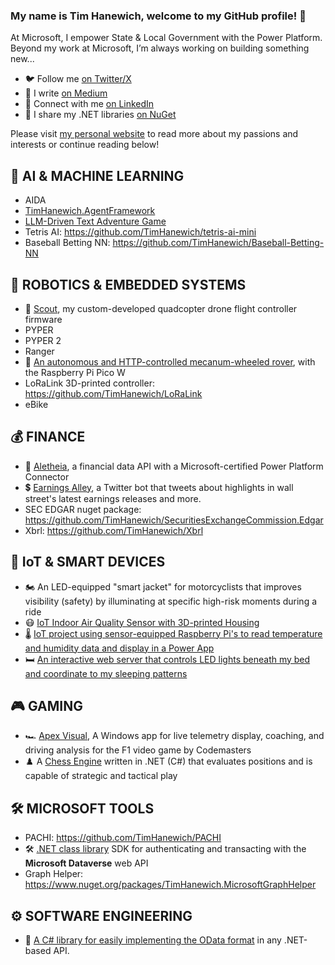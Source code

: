 ### My name is Tim Hanewich, welcome to my GitHub profile! 👋
At Microsoft, I empower State & Local Government with the Power Platform. Beyond my work at Microsoft, I’m always working on building something new...

- 🐦 Follow me [on Twitter/X](https://twitter.com/TimHanewich)
- 🔖 I write [on Medium](https://timhanewich.medium.com/)
- 💼 Connect with me [on LinkedIn](http://linkedin.com/in/TimHanewich)
- 🔧 I share my .NET libraries [on NuGet](https://www.nuget.org/profiles/TimHanewich)

Please visit [my personal website](https://timhanewich.github.io/) to read more about my passions and interests or continue reading below!

## 🧠 AI & MACHINE LEARNING
- AIDA
- [TimHanewich.AgentFramework](https://github.com/TimHanewich/TimHanewich.AgentFramework)
- [LLM-Driven Text Adventure Game](https://github.com/TimHanewich/LLM-TAG)
- Tetris AI: https://github.com/TimHanewich/tetris-ai-mini
- Baseball Betting NN: https://github.com/TimHanewich/Baseball-Betting-NN

## 🚀 ROBOTICS & EMBEDDED SYSTEMS
- 🚁 [Scout](https://medium.com/@timhanewich/my-greatest-engineering-accomplishment-the-scout-flight-controller-d8937fb45b24), my custom-developed quadcopter drone flight controller firmware
- PYPER
- PYPER 2
- Ranger
- 🤖 [An autonomous and HTTP-controlled mecanum-wheeled rover](https://youtu.be/aail1p8Snfg), with the Raspberry Pi Pico W
- LoRaLink 3D-printed controller: https://github.com/TimHanewich/LoRaLink
- eBike

## 💰 FINANCE
- 🔗 [Aletheia](https://aletheiaapi.com/), a financial data API with a Microsoft-certified Power Platform Connector 
- 💲 [Earnings Alley](https://twitter.com/EarningsAlley?s=20&t=bwCZPkYYZ-xK9WZpRiQWHg), a Twitter bot that tweets about highlights in wall street's latest earnings releases and more.
- SEC EDGAR nuget package: https://github.com/TimHanewich/SecuritiesExchangeCommission.Edgar
- Xbrl: https://github.com/TimHanewich/Xbrl

## 📡 IoT & SMART DEVICES
- 🏍️ An LED-equipped "smart jacket" for motorcyclists that improves visibility (safety) by illuminating at specific high-risk moments during a ride
- 😷 [IoT Indoor Air Quality Sensor with 3D-printed Housing](https://github.com/TimHanewich/air-quality-box)
- 🌡️ [IoT project using sensor-equipped Raspberry Pi's to read temperature and humidity data and display in a Power App](https://youtu.be/BYmdi3mYHhM)
- 🛏️ [An interactive web server that controls LED lights beneath my bed and coordinate to my sleeping patterns](https://github.com/TimHanewich/bed-light-server)

## 🎮 GAMING
- 🏎️ [Apex Visual](https://apps.microsoft.com/store/detail/apex-visual/9P5BLJV6W9B5), A Windows app for live telemetry display, coaching, and driving analysis for the F1 video game by Codemasters
- ♟️ A [Chess Engine](https://github.com/TimHanewich/TimHanewich.Chess) written in .NET (C#) that evaluates positions and is capable of strategic and tactical play

## 🛠️ MICROSOFT TOOLS
- PACHI: https://github.com/TimHanewich/PACHI
- 🛠️ [.NET class library](https://github.com/TimHanewich/TimHanewich.Cds) SDK for authenticating and transacting with the **Microsoft Dataverse** web API
- Graph Helper: https://www.nuget.org/packages/TimHanewich.MicrosoftGraphHelper

## ⚙️ SOFTWARE ENGINEERING
- 🧰 [A C# library for easily implementing the OData format](https://github.com/TimHanewich/TimHanewich.OData) in any .NET-based API.